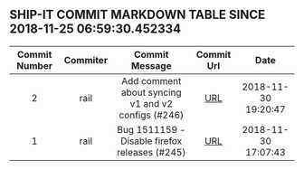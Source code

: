 ## SHIP-IT COMMIT MARKDOWN TABLE SINCE 2018-11-25 06:59:30.452334

| Commit Number | Commiter | Commit Message | Commit Url | Date | 
|:---:|:----:|:----------------------------------:|:------:|:----:| 
|2|rail|Add comment about syncing v1 and v2 configs (#246)|[URL](https://github.com/mozilla-releng/ship-it/commit/f8d9c823a7fc598ba5e6623dd1f4e65c1de38393)|2018-11-30 19:20:47
|1|rail|Bug 1511159 - Disable firefox releases (#245)|[URL](https://github.com/mozilla-releng/ship-it/commit/f1a6646f20ef404c2667d3b714c3ef90b6719546)|2018-11-30 17:07:43


